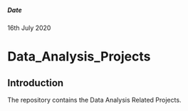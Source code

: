 ##### Date
16th July 2020

# Data_Analysis_Projects

## Introduction
The repository contains the Data Analysis Related Projects.